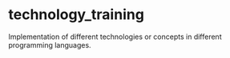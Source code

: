 # technology_training
Implementation of different technologies or concepts in different programming languages.
